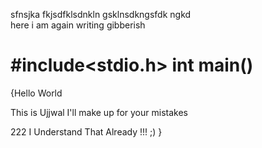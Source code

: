 sfnsjka fkjsdfklsdnkln gsklnsdkngsfdk ngkd <br>
here i am again writing gibberish

#include<stdio.h>
int main()
=======

{Hello World


This is Ujjwal 
I'll make up for your mistakes 

222
I Understand That Already !!! ;)
}
